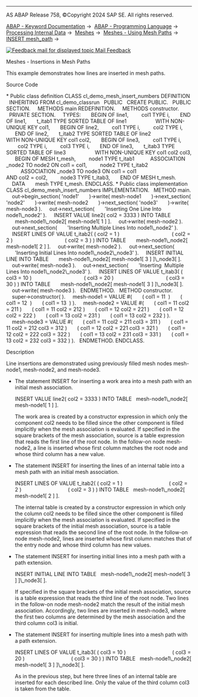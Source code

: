   

* * *

AS ABAP Release 758, ©Copyright 2024 SAP SE. All rights reserved.

[ABAP - Keyword Documentation](https://help.sap.com/doc/abapdocu_latest_index_htm/latest/en-US/abenabap.htm) →  [ABAP - Programming Language](https://help.sap.com/doc/abapdocu_latest_index_htm/latest/en-US/abenabap_reference.htm) →  [Processing Internal Data](https://help.sap.com/doc/abapdocu_latest_index_htm/latest/en-US/abenabap_data_working.htm) →  [Meshes](https://help.sap.com/doc/abapdocu_latest_index_htm/latest/en-US/abenabap_meshes.htm) →  [Meshes - Using Mesh Paths](https://help.sap.com/doc/abapdocu_latest_index_htm/latest/en-US/abenmesh_path_usage.htm) →  [INSERT mesh\_path](https://help.sap.com/doc/abapdocu_latest_index_htm/latest/en-US/abenmesh_insert.htm) → 

 [![](Mail.gif?object=Mail.gif "Feedback mail for displayed topic") Mail Feedback](mailto:f1_help@sap.com?subject=Feedback%20on%20ABAP%20Documentation&body=Document:%20Meshes%20-%20Insertions%20in%20Mesh%20Paths%2C%20ABENMESH_INSERT_ABEXA%2C%20758%0D%0A%0D%0AError:%0D%0A%0D%0A%0D%0A%0D%0ASuggestion%20for%20improvement:)

Meshes - Insertions in Mesh Paths

This example demonstrates how lines are inserted in mesh paths.

Source Code   

\* Public class definition
CLASS cl\_demo\_mesh\_insert\_numbers DEFINITION
  INHERITING FROM cl\_demo\_classrun
  PUBLIC
  CREATE PUBLIC.
  PUBLIC SECTION.
    METHODS main REDEFINITION.
    METHODS constructor.
  PRIVATE SECTION.
    TYPES:
      BEGIN OF line1,
        col1 TYPE i,
      END OF line1,
      t\_itab1 TYPE SORTED TABLE OF line1
                   WITH NON-UNIQUE KEY col1,
      BEGIN OF line2,
        col1 TYPE i,
        col2 TYPE i,
      END OF line2,
      t\_itab2 TYPE SORTED TABLE OF line2
                   WITH NON-UNIQUE KEY col1 col2,
      BEGIN OF line3,
        col1 TYPE i,
        col2 TYPE i,
        col3 TYPE i,
      END OF line3,
      t\_itab3 TYPE SORTED TABLE OF line3
                   WITH NON-UNIQUE KEY col1 col2 col3,
      BEGIN OF MESH t\_mesh,
        node1 TYPE t\_itab1
          ASSOCIATION \_node2 TO node2 ON col1 = col1,
        node2 TYPE t\_itab2
          ASSOCIATION \_node3 TO node3 ON col1 = col1
                                     AND col2 = col2,
        node3 TYPE t\_itab3,
      END OF MESH t\_mesh.
    DATA
      mesh TYPE t\_mesh.
ENDCLASS.
\* Public class implementation
CLASS cl\_demo\_mesh\_insert\_numbers IMPLEMENTATION.
  METHOD main.
    out->begin\_section( 'node1'
      )->write( mesh-node1
      )->next\_section( 'node2'
      )->write( mesh-node2
      )->next\_section( 'node3'
      )->write( mesh-node3 ).
    out->next\_section(
      'Inserting One Line Into node1\\\_node2' ).
    INSERT VALUE line2( col2 = 3333 ) INTO TABLE
      mesh-node1\\\_node2\[ mesh-node1\[ 1 \] \].
    out->write( mesh-node2 ).
    out->next\_section(
      'Inserting Multiple Lines Into node1\\\_node2' ).
    INSERT LINES OF VALUE t\_itab2( ( col2 = 1 )
                                   ( col2 = 2 )
                                   ( col2 = 3 ) ) INTO TABLE
      mesh-node1\\\_node2\[ mesh-node1\[ 2 \] \].
    out->write( mesh-node2 ).
    out->next\_section(
      'Inserting Initial Lines Into node1\\\_node2\\\_node3' ).
    INSERT INITIAL LINE INTO TABLE
      mesh-node1\\\_node2\[ mesh-node1\[ 3 \] \]\\\_node3\[ \].
    out->write( mesh-node3 ).
    out->next\_section(
      'Inserting  Multiple Lines Into node1\\\_node2\\\_node3' ).
    INSERT LINES OF VALUE t\_itab3( ( col3 = 10 )
                                   ( col3 = 20 )
                                   ( col3 = 30 ) ) INTO TABLE
      mesh-node1\\\_node2\[ mesh-node1\[ 3 \] \]\\\_node3\[ \].
    out->write( mesh-node3 ).
  ENDMETHOD.
  METHOD constructor.
    super->constructor( ).
    mesh-node1 = VALUE #(
      ( col1 = 11  )
      ( col1 = 12  )
      ( col1 = 13  ) ).
    mesh-node2 = VALUE #(
      ( col1 = 11 col2 = 211 )
      ( col1 = 11 col2 = 212 )
      ( col1 = 12 col2 = 221 )
      ( col1 = 12 col2 = 222 )
      ( col1 = 13 col2 = 231 )
      ( col1 = 13 col2 = 232 ) ).
    mesh-node3 = VALUE #(
      ( col1 = 11 col2 = 211 col3 = 311 )
      ( col1 = 11 col2 = 212 col3 = 312 )
      ( col1 = 12 col2 = 221 col3 = 321 )
      ( col1 = 12 col2 = 222 col3 = 322 )
      ( col1 = 13 col2 = 231 col3 = 331 )
      ( col1 = 13 col2 = 232 col3 = 332 ) ).
  ENDMETHOD.
ENDCLASS.

Description   

Line insertions are demonstrated using previously filled mesh nodes mesh-node1, mesh-node2, and mesh-node3.

-   The statement INSERT for inserting a work area into a mesh path with an initial mesh association.
    
    INSERT VALUE line2( col2 = 3333 ) INTO TABLE
      mesh-node1\\\_node2\[ mesh-node1\[ 1 \] \].
    
    The work area is created by a constructor expression in which only the component col2 needs to be filled since the other component is filled implicitly when the mesh association is evaluated. If specified in the square brackets of the mesh association, source is a table expression that reads the first line of the root node. In the follow-on node mesh-node2, a line is inserted whose first column matches the root node and whose third column has a new value.
    
-   The statement INSERT for inserting the lines of an internal table into a mesh path with an initial mesh association.
    
    INSERT LINES OF VALUE t\_itab2( ( col2 = 1 )
                                   ( col2 = 2 )
                                   ( col2 = 3 ) ) INTO TABLE
      mesh-node1\\\_node2\[ mesh-node1\[ 2 \] \].
    
    The internal table is created by a constructor expression in which only the column col2 needs to be filled since the other component is filled implicitly when the mesh association is evaluated. If specified in the square brackets of the initial mesh association, source is a table expression that reads the second line of the root node. In the follow-on node mesh-node2, lines are inserted whose first column matches that of the entry node and whose third column has new values.
    
-   The statement INSERT for inserting initial lines into a mesh path with a path extension.
    
    INSERT INITIAL LINE INTO TABLE
      mesh-node1\\\_node2\[ mesh-node1\[ 3 \] \]\\\_node3\[ \].
    
    If specified in the square brackets of the initial mesh association, source is a table expression that reads the third line of the root node. Two lines in the follow-on node mesh-node2 match the result of the initial mesh association. Accordingly, two lines are inserted in mesh-node3, where the first two columns are determined by the mesh association and the third column col3 is initial.
    
-   The statement INSERT for inserting multiple lines into a mesh path with a path extension.
    
    INSERT LINES OF VALUE t\_itab3( ( col3 = 10 )
                                   ( col3 = 20 )
                                   ( col3 = 30 ) ) INTO TABLE
      mesh-node1\\\_node2\[ mesh-node1\[ 3 \] \]\\\_node3\[ \].
    
    As in the previous step, but here three lines of an internal table are inserted for each described line. Only the value of the third column col3 is taken from the table.